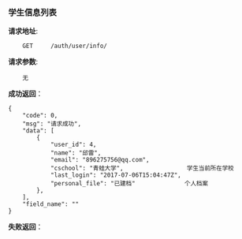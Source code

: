 ###  学生信息列表

**请求地址**:
```
    GET     /auth/user/info/
```

**请求参数**:
```
    无
```

**成功返回**：
```
{
    "code": 0,
    "msg": "请求成功",
    "data": [
        {
            "user_id": 4,
            "name": "邱雷",
            "email": "896275756@qq.com",
            "cschool": "青蛙大学",                  学生当前所在学校
            "last_login": "2017-07-06T15:04:47Z",
            "personal_file": "已建档"              个人档案
        },
    ],
    "field_name": ""
}
```

**失败返回**：
```

```